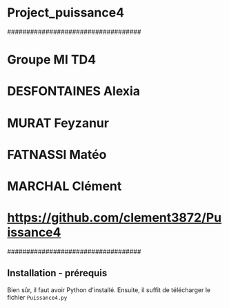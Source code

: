 # Project_puissance4

###################################
# Groupe MI TD4
# DESFONTAINES Alexia
# MURAT Feyzanur
# FATNASSI Matéo
# MARCHAL Clément
# https://github.com/clement3872/Puissance4
###################################


## Installation - prérequis
Bien sûr, il faut avoir Python d'installé.
Ensuite, il suffit de télécharger le fichier `Puissance4.py`

